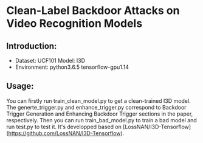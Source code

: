 # Clean-Label Backdoor Attacks on Video Recognition Models
## Introduction:
* Dataset: UCF101  Model: I3D
* Environment: python3.6.5 tensorflow-gpu1.14
## Usage:
You can firstly run train_clean_model.py to get a clean-trained I3D model. The generte_trigger.py and enhance_trigger.py correspond to Backdoor Trigger Generation and Enhancing Backdoor Trigger sections in the paper, respectively. Then you can run train_bad_model.py to train a bad model and run test.py to test it. It's developped based on [LossNAN/I3D-Tensorflow] (https://github.com/LossNAN/I3D-Tensorflow).
